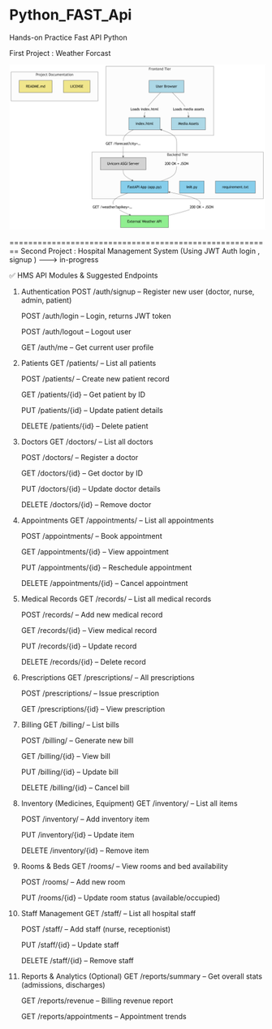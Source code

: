 # Python_FAST_Api
Hands-on Practice Fast API Python

First Project : Weather Forcast

![Weather Forcast APP](weather_forcast/app_workflow/diagram.png)

========================================================
Second Project : Hospital Management System (Using JWT Auth login , signup ) ---> in-progress

✅ HMS API Modules & Suggested Endpoints
1. Authentication
    POST /auth/signup – Register new user (doctor, nurse, admin, patient)

    POST /auth/login – Login, returns JWT token

    POST /auth/logout – Logout user

    GET /auth/me – Get current user profile

2. Patients
    GET /patients/ – List all patients

    POST /patients/ – Create new patient record

    GET /patients/{id} – Get patient by ID

    PUT /patients/{id} – Update patient details

    DELETE /patients/{id} – Delete patient

3. Doctors
    GET /doctors/ – List all doctors

    POST /doctors/ – Register a doctor

    GET /doctors/{id} – Get doctor by ID

    PUT /doctors/{id} – Update doctor details

    DELETE /doctors/{id} – Remove doctor

4. Appointments
    GET /appointments/ – List all appointments

    POST /appointments/ – Book appointment

    GET /appointments/{id} – View appointment

    PUT /appointments/{id} – Reschedule appointment

    DELETE /appointments/{id} – Cancel appointment

5. Medical Records
    GET /records/ – List all medical records

    POST /records/ – Add new medical record

    GET /records/{id} – View medical record

    PUT /records/{id} – Update record

    DELETE /records/{id} – Delete record

6. Prescriptions
    GET /prescriptions/ – All prescriptions

    POST /prescriptions/ – Issue prescription

    GET /prescriptions/{id} – View prescription

7. Billing
    GET /billing/ – List bills

    POST /billing/ – Generate new bill

    GET /billing/{id} – View bill

    PUT /billing/{id} – Update bill

    DELETE /billing/{id} – Cancel bill

8. Inventory (Medicines, Equipment)
    GET /inventory/ – List all items

    POST /inventory/ – Add inventory item

    PUT /inventory/{id} – Update item

    DELETE /inventory/{id} – Remove item

9. Rooms & Beds
    GET /rooms/ – View rooms and bed availability

    POST /rooms/ – Add new room

    PUT /rooms/{id} – Update room status (available/occupied)

10. Staff Management
    GET /staff/ – List all hospital staff

    POST /staff/ – Add staff (nurse, receptionist)

    PUT /staff/{id} – Update staff

    DELETE /staff/{id} – Remove staff

11. Reports & Analytics (Optional)
    GET /reports/summary – Get overall stats (admissions, discharges)

    GET /reports/revenue – Billing revenue report

    GET /reports/appointments – Appointment trends


